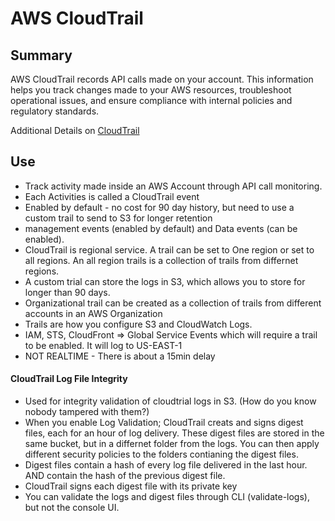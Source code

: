 # AWS CloudTrail

## Summary

AWS CloudTrail records API calls made on your account. This information helps you track changes made to your AWS resources, troubleshoot operational issues, and ensure compliance with internal policies and regulatory standards.

Additional Details on [CloudTrail](https://docs.aws.amazon.com/awscloudtrail/latest/userguide/cloudtrail-user-guide.html)

## Use

- Track activity made inside an AWS Account through API call monitoring.
- Each Activities is called a CloudTrail event
- Enabled by default - no cost for 90 day history, but need to use a custom trail to send to S3 for longer retention
- management events (enabled by default) and Data events (can be enabled).
- CloudTrail is  regional service. A trail can be set to One region or set to all regions. An all region trails is a collection of trails from differnet regions.
- A custom trial can store the logs in S3, which allows you to store for longer than 90 days.
- Organizational trail can be created as a collection of trails from different accounts in an AWS Organization
- Trails are how you configure S3 and CloudWatch Logs.
- IAM, STS, CloudFront => Global Service Events which will require a trail to be enabled. It will log to US-EAST-1
- NOT REALTIME - There is about a 15min delay

#### CloudTrail Log File Integrity
- Used for integrity validation of cloudtrial logs in S3. (How do you know nobody tampered with them?)
- When you enable Log Validation; CloudTrail creats and signs digest files, each for an hour of log delivery. These digest files are stored in the same bucket, but in a differnet folder from the logs. You can then apply different security policies to the folders contianing the digest files.
- Digest files contain a hash of every log file delivered in the last hour. AND contain the hash of the previous digest file.
- CloudTrail signs each digest file with its private key
- You can validate the logs and digest files through CLI  (validate-logs), but not the console UI. 
